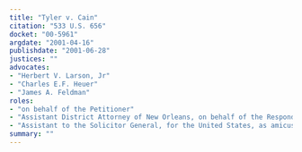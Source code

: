 ```yaml
---
title: "Tyler v. Cain"
citation: "533 U.S. 656"
docket: "00-5961"
argdate: "2001-04-16"
publishdate: "2001-06-28"
justices: ""
advocates:
- "Herbert V. Larson, Jr"
- "Charles E.F. Heuer"
- "James A. Feldman"
roles:
- "on behalf of the Petitioner"
- "Assistant District Attorney of New Orleans, on behalf of the Respondent"
- "Assistant to the Solicitor General, for the United States, as amicus curiae, supporting the Respondent"
summary: ""
---
```



